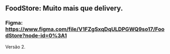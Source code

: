 ## FoodStore: Muito mais que delivery.
### Figma: https://www.figma.com/file/V1FZgSxqDqULDPGWQ9so17/FoodStore?node-id=0%3A1


Versão 2.
